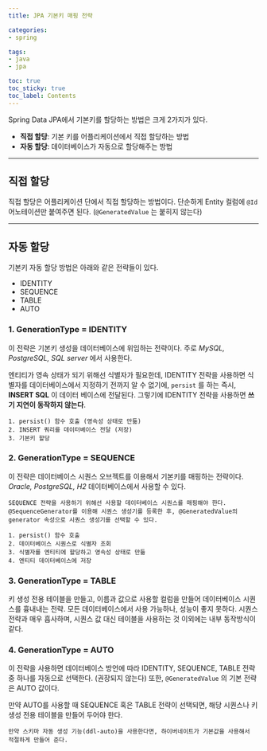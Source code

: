 ```yaml
---
title: JPA 기본키 매핑 전략

categories:
- spring

tags:
- java
- jpa

toc: true
toc_sticky: true
toc_label: Contents
---
```


Spring Data JPA에서 기본키를 할당하는 방법은 크게 2가지가 있다.
- **직접 할당**: 기본 키를 어플리케이션에서 직접 할당하는 방법
- **자동 할당**: 데이터베이스가 자동으로 할당해주는 방법

---
## 직접 할당

직접 할당은 어플리케이션 단에서 직접 할당하는 방법이다.
단순하게 Entity 컬럼에 `@Id` 어노테이션만 붙여주면 된다. (`@GeneratedValue` 는 붙히지 않는다)

---
## 자동 할당

기본키 자동 할당 방법은 아래와 같은 전략들이 있다.
- IDENTITY
- SEQUENCE
- TABLE
- AUTO

### 1. GenerationType = IDENTITY
이 전략은 기본키 생성을 데이터베이스에 위임하는 전략이다. 주로 *MySQL, PostgreSQL, SQL server* 에서 사용한다.

엔티티가 영속 상태가 되기 위해선 식별자가 필요한데,
IDENTITY 전략을 사용하면 식별자를 데이터베이스에서 지정하기 전까지 알 수 없기에, `persist` 를 하는 즉시, **INSERT SQL** 이 데이터 베이스에 전달된다.
그렇기에 IDENTITY 전략을 사용하면 **쓰기 지연이 동작하지 않는다**.

```ad-tip
1. persist() 함수 호출 (영속성 상태로 만듦)
2. INSERT 쿼리를 데이터베이스 전달 (저장)
3. 기본키 할당
```

### 2. GenerationType = SEQUENCE
이 전략은 데이터베이스 시퀀스 오브젝트를 이용해서 기본키를 매핑하는 전략이다. *Oracle, PostgreSQL, H2* 데이터베이스에서 사용할 수 있다.

```ad-info
SEQUENCE 전략을 사용하기 위해선 사용할 데이터베이스 시퀀스를 매핑해야 한다.
@SequenceGenerator를 이용해 시퀀스 생성기를 등록한 후, @GeneratedValue의 generator 속성으로 시퀀스 생성기를 선택할 수 있다.
```

```ad-tip
1. persist() 함수 호출
2. 데이터베이스 시퀀스로 식별자 조회
3. 식별자를 엔티티에 할당하고 영속성 상태로 만듦
4. 엔티티 데이터베이스에 저장
```


### 3. GenerationType = TABLE
키 생성 전용 테이블을 만들고, 이름과 값으로 사용할 컬럼을 만들어 데이터베이스 시퀀스를 흉내내는 전략.
모든 데이터베이스에서 사용 가능하나, 성능이 좋지 못하다.
시퀀스 전략과 매우 흡사하며, 시퀀스 값 대신 테이블을 사용하는 것 이외에는 내부 동작방식이 같다.

### 4. GenerationType = AUTO
이 전략을 사용하면 데이터베이스 방언에 따라 IDENTITY, SEQUENCE, TABLE 전략 중 하나를 자동으로 선택한다. (권장되지 않는다)
또한, `@GeneratedValue` 의 기본 전략은 AUTO 값이다.

만약 AUTO를 사용할 때 SEQUENCE 혹은 TABLE 전략이 선택되면, 해당 시퀀스나 키 생성 전용 테이블을 만들어 두어야 한다.

```ad-tip
만약 스키마 자동 생성 기능(ddl-auto)을 사용한다면, 하이버네이트가 기본값을 사용해서 적절하게 만들어 준다.
```